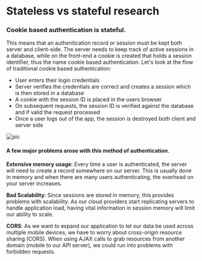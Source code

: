 # Stateless vs stateful research

### Cookie based authentication is stateful.
 This means that an authentication record or session must be kept both server and client-side. The server needs to keep track of active sessions in a database, while on the front-end a cookie is created that holds a session identifier, thus the name cookie based authentication. Let's look at the flow of traditional cookie based authentication:

- User enters their login credentials
- Server verifies the credentials are correct and creates a session which is then stored in a database
- A cookie with the session ID is placed in the users browser
- On subsequent requests, the session ID is verified against the database and if valid the request processed
- Once a user logs out of the app, the session is destroyed both client and server side

![pic](http://robmclarty.com/system/pictures/sources/65/flow-cookie-session_large.jpg?1450223782)

#### A few major problems arose with this method of authentication.

**Extensive memory usage**: Every time a user is authenticated, the server will need to create a record somewhere on our server. This is usually done in memory and when there are many users authenticating, the overhead on your server increases.

**Bad Scalability**: Since sessions are stored in memory, this provides problems with scalability. As our cloud providers start replicating servers to handle application load, having vital information in session memory will limit our ability to scale.

**CORS**: As we want to expand our application to let our data be used across multiple mobile devices, we have to worry about cross-origin resource sharing (CORS). When using AJAX calls to grab resources from another domain (mobile to our API server), we could run into problems with forbidden requests.
